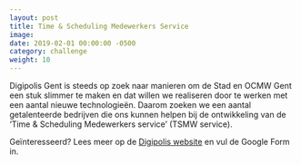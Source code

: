 ```yaml
---
layout: post                                
title: Time & Scheduling Medewerkers Service
image: 
date: 2019-02-01 00:00:00 -0500
category: challenge
weight: 10
---
```



Digipolis Gent is steeds op zoek naar manieren om de Stad en OCMW Gent een stuk slimmer te maken 
en dat willen we realiseren door te werken met een aantal nieuwe technologieën. 
Daarom zoeken we een aantal getalenteerde bedrijven die ons kunnen helpen 
bij de ontwikkeling van de ‘Time & Scheduling Medewerkers service’ (TSMW service).

Geïnteresseerd? Lees meer op de [Digipolis website](https://www.digipolis.be/projecten/TSMWservice_challenge) en vul de Google Form in.
